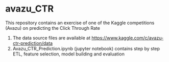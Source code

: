 # avazu_CTR
This repository contains an exercise of one of the Kaggle competitions (Avazu) on predicting the Click Through Rate

1. The data source files are available at https://www.kaggle.com/c/avazu-ctr-prediction/data
2. Avazu_CTR_Prediction.ipynb (jupyter notebook) contains step by step ETL, feature selection, model building and evaluation
